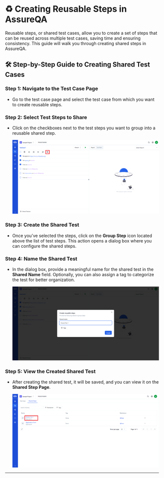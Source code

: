 # ♻️ Creating Reusable Steps in AssureQA

Reusable steps, or shared test cases, allow you to create a set of steps that can be reused across multiple test cases, saving time and ensuring consistency. This guide will walk you through creating shared steps in AssureQA.

## 🛠️ Step-by-Step Guide to Creating Shared Test Cases

### Step 1: Navigate to the Test Case Page

- Go to the test case page and select the test case from which you want to create reusable steps.

### Step 2: Select Test Steps to Share

- Click on the checkboxes next to the test steps you want to group into a reusable shared step.

   ![Select Steps](./SharedImages/1.Click%20Shared%20button.png)

### Step 3: Create the Shared Test

- Once you’ve selected the steps, click on the **Group Step** icon located above the list of test steps. This action opens a dialog box where you can configure the shared steps.

### Step 4: Name the Shared Test

- In the dialog box, provide a meaningful name for the shared test in the **Shared Name** field. Optionally, you can also assign a tag to categorize the test for better organization.

   ![Name Shared Test](./SharedImages/2.Naming%20Shared%20test.png)

### Step 5: View the Created Shared Test

- After creating the shared test, it will be saved, and you can view it on the **Shared Step Page**.

   ![View Shared Test](./SharedImages/3.Shared%20test%20displayed%20in%20shared%20page.png)

---


